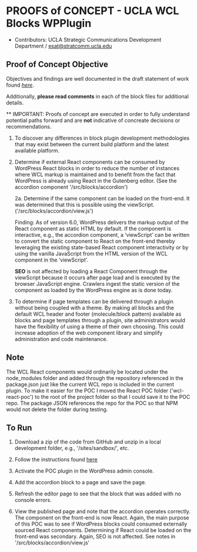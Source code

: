 # PROOFS of CONCEPT - UCLA WCL Blocks WPPlugin
* Contributors: UCLA Strategic Communications Development Department / [esat@stratcomm.ucla.edu](mailto:esat@stratcomm.ucla.edu)


## Proof of Concept Objective
Objectives and findings are well documented in the draft statement of work found *[here](https://docs.google.com/document/d/1yfBaJrOfMidvoeFCXxHJiUc2WJYmrrY04LlNQU-8cEI/edit?pli=1#)*.

Additionally, **please read comments** in each of the block files for additional details.

** IMPORTANT: Proofs of concept are executed in order to fully understand potential paths forward and are **not** indicative of concreate decisions or recommendations.

1. To discover any differences in block plugin development methodologies that may exist between the current build platform and the latest available platform.

2.  Determine if external React components can be consumed by WordPress React blocks in order to reduce the number of instances where WCL markup is maintained and to benefit from the fact that WordPress is already using React in the Gutenberg editor. (See the accordion component '/src/blocks/accordion')
    
    2a. Determine if the same component can be loaded on the front-end. It was determined that this is possible using the viewScript. ('/src/blocks/accordion/view.js')
    
    Finding: As of version 6.0, WordPress delivers the markup output of the React component as static HTML by default. If the component is interactive, e.g., the accordion component,
    a ‘viewScript’ can be written to convert the static component to React on the front-end thereby leveraging the existing state-based React component interactivity or by using the
    vanilla JavaScript from the HTML version of the WCL component in the ‘viewScript’.
    
    **SEO** is not affected by loading a React Component through the viewScript because it occurs after
    page load and is executed by the browser JavaScript engine. Crawlers ingest the static version of the component as loaded by the WordPress engine as is done today.

3. To determine if page templates can be delivered through a plugin without being coupled with a theme. By making all blocks and the default WCL header and footer (molecule/block pattern) available as blocks and page templates through a plugin, site administrators would have the flexibility of using a theme of their own choosing. This could increase adoption of the web component library and simplify administration and code maintenance.


## Note
The WCL React components would ordinarily be located under the node_modules folder and added
through the repository referenced in the package.json just like the current WCL repo is included in the current plugin. To make it easier for the POC I
moved the React POC folder ('wcl-react-poc') to the root of the project folder so that I could save it to the POC repo.
The package JSON references the repo for the POC so that NPM would not delete the folder during testing. 

## To Run
1. Download a zip of the code from GitHub and unzip in a local development folder, e.g., '/sites/sandbox/', etc.

2. Follow the instructions found [here](https://developer.wordpress.org/block-editor/reference-guides/packages/packages-env/)

3. Activate the POC plugin in the WordPress admin console.

4. Add the accordion block to a page and save the page.

5. Refresh the editor page to see that the block that was added with no console errors.

6. View the published page and note that the accordion operates correctly. The component on the front-end is now React. Again, the main purpose of this POC was to see if WordPress blocks could consumed
externally sourced React components. Determining if React could be loaded on the front-end was secondary. Again, SEO is not affected. See notes in '/src/blocks/accordion/view.js'
